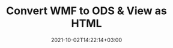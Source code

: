 ---
############################# Static ############################
layout: "autogen"
date: 2021-10-02T14:22:14+03:00
draft: false
path: "total/net/conversion/wmf-to-ods/"

############################# Head ############################
head_title: "Convert WMF to ODS in C# VB.NET & View as HTML"
head_description: "Code example to convert WMF to ODS and 100+ other file formats in .NET (C#, VB.NET, ASP.NET & .NET Core) applications. Display the Converted ODS document as HTML viewer."

############################# Header ############################
title: "Convert WMF to ODS & View as HTML"
description: "Programmatically convert WMF to ODS in .NET applications using flexible options to customize the resultant document. Convert the complete document or specific pages based on page numbers or selective page ranges using the .NET document conversion library."

############################# SubMenu ############################
submenu:
    enable: false

############################# Content ############################
content:
    enable: true
    block:
    - title_left: "WMF to ODS Conversion in C# .NET"
      content_left: |
          WMF to ODS file conversion using C#. Add watermark and view the converted document as HTML without using any external software.

          -   Create **Converter** object to convert WMF document
          -   Set the convert options for ODS format
          -   Call **Convert** method of **Converter** class instance for conversion to ODS
          -   Set options for HTML viewer
          -   Create **Viewer** object to view converted ODS as HTML
          
      title_right: "Convert Whole Document or Specific Pages"
      content_right: |
          You require `GroupDocs.Conversion` & `GroupDocs.Viewer` namespaces to convert between a wide range of popular document types such as PDF, Microsoft Word, Excel, PowerPoint, Project, Outlook, HTML, diagrams and image file formats. Explore other [.NET APIs for Office documents](https://products.conholdate.com/total/net/) as offered by Conholdate.Total.
          
          Get the respective assembly files from the [downloads](https://downloads.conholdate.com/total/net) or fetch the whole package from [Nuget](https://www.nuget.org/packages/Conholdate.Total/) to add 'Conholdate.Total` directly in your workspace.
          
      code: |
          ```cs {linenos=false}
          // Convert WMF to ODS using GroupDocs.Conversion API
          // Create Converter object to convert WMF document
          using (Converter converter = new Converter("input.wmf"))
          {
              // set the convert options for ODS format
              var convertOptions = converter.GetPossibleConversions()["ods"].ConvertOptions;

              // convert to ODS format
              converter.Convert("output.ods", convertOptions);
          }

          // Set options for HTML viewer
          HtmlViewOptions viewOptions = HtmlViewOptions.ForEmbeddedResources("output{0}.html");

          // Create Viewer object to view converted ODS as HTML
          using (Viewer viewer = new Viewer("output.ods"))
          {
              viewer.View(viewOptions);
          }
          ```
    - title_left: "Add Watermark to Converted ODS in C#"
      content_left: |
          Accurately convert documents (WMF to ODS) exactly as the original file and apply text or image watermarks to the converted document pages using C# .NET.

          -   Create **Converter** object to convert WMF document
          -   Create new instance of **WatermarkOptions** class
          -   Specify watermark properties (color, width, text, image etc)
          -   Instantiate the proper **ConvertOptions** class
          -   Set **Watermark** property of the **ConvertOptions** instance
          -   Call **Convert** method of **Converter** class instance for conversion to ODS
        
      title_right: "Source Document Information Extraction"
      content_right: |
          The documents information extraction feature not only allows getting the basic information about the source document file but it also supports extracting some valuable file-format specific information such as project start and end dates of a Microsoft Project file, any printing restrictions on a PDF document, list of folders enclosed in an Outlook data file etc. 

          Convert popular document file formats on different operating systems such as Windows, Linux or macOS while using platforms such as Windows Azure, Mono and Xamarin.
          
      code: |
          ```cs {linenos=false}
          // Create Converter object to convert WMF document
          using (Converter converter = new Converter("input.wmf"))
          {
              // Create new instance of WatermarkOptions class
              WatermarkOptions watermark = new WatermarkOptions
              {
                  Text = "Sample watermark",
                  Color = Color.Red,
                  Width = 100,
                  Height = 100,
                  Background = true
              };

              // Instantiate the proper ConvertOptions class
              PdfConvertOptions options = new PdfConvertOptions
              {
                  Watermark = watermark
              };

              // convert to ODS format
              converter.Convert("output.ods", options);
          }
          ```
############################# About Formats ############################
about_formats:
    enable: false
############################# More Formats ############################
more_formats:
    enable: true
    auto: false
    other_out_formats: PDF DOCX DOT DOTX DOTM TXT RTF HTML MHTML XLS XLSX XLSM XLT XLTX XLTM CSV DIF PPT PPTX PPS PPSX POT POTX POTM ODT OTT OTP ODP ODS EMZ WMZ SVGZ TEX DCM WMF BMP PNG GIF JPEG TIFF
############################# Back to top ###############################
back_to_top:
  enable: true
---